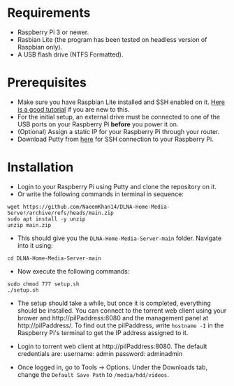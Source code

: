# Requirements
- Raspberry Pi 3 or newer.
- Rasbian Lite (the program has been tested on headless version of Raspbian only).
- A USB flash drive (NTFS Formatted).

# Prerequisites
- Make sure you have Raspbian Lite installed and SSH enabled on it. [Here is a good tutorial](https://randomnerdtutorials.com/installing-raspbian-lite-enabling-and-connecting-with-ssh/) if you are new to this.
- For the initial setup, an external drive must be connected to one of the USB ports on your Raspberry Pi **before** you power it on.
- (Optional) Assign a static IP for your Raspberry Pi through your router.
- Download Putty from [here](https://the.earth.li/~sgtatham/putty/latest/w32/putty.exe) for SSH connection to your Raspberry Pi.

# Installation
- Login to your Raspberry Pi using Putty and clone the repository on it.
- Or write the following commands in terminal in sequence:

```
wget https://github.com/NaeemKhan14/DLNA-Home-Media-Server/archive/refs/heads/main.zip
sudo apt install -y unzip
unzip main.zip
```

- This should give you the `DLNA-Home-Media-Server-main` folder. Navigate into it using:

`cd DLNA-Home-Media-Server-main`

- Now execute the following commands:

```
sudo chmod 777 setup.sh
./setup.sh
```

- The setup should take a while, but once it is completed, everything should be installed. You can connect to the torrent web client using your brower and http://piIPaddress:8080 and the management panel at http://piIPaddress/. To find out the piIPaddress, write `hostname -I` in the Raspberry Pi's terminal to get the IP address assigned to it.

- Login to torrent web client at http://piIPaddress:8080. The default credentials are:
username: admin
password: adminadmin
- Once logged in, go to Tools -> Options. Under the Downloads tab, change the `Default Save Path` to `/media/hdd/videos`.
